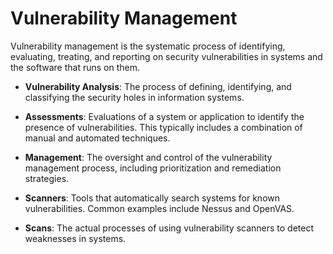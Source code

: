 # Vulnerability Management

Vulnerability management is the systematic process of identifying, evaluating, treating, and reporting on security vulnerabilities in systems and the software that runs on them.

- **Vulnerability Analysis**: The process of defining, identifying, and classifying the security holes in information systems.
  
- **Assessments**: Evaluations of a system or application to identify the presence of vulnerabilities. This typically includes a combination of manual and automated techniques.

- **Management**: The oversight and control of the vulnerability management process, including prioritization and remediation strategies.

- **Scanners**: Tools that automatically search systems for known vulnerabilities. Common examples include Nessus and OpenVAS.

- **Scans**: The actual processes of using vulnerability scanners to detect weaknesses in systems.
